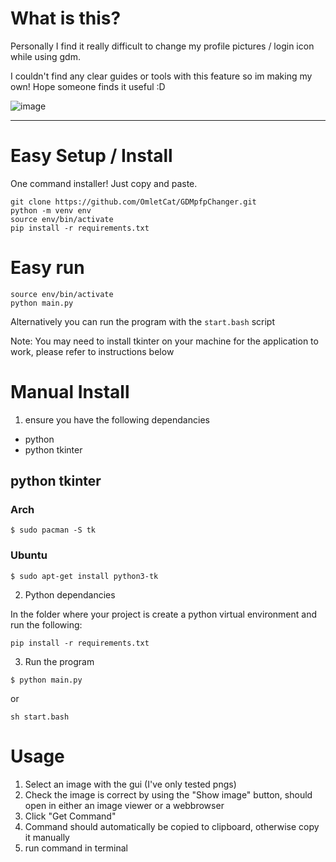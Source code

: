 # What is this?

Personally I find it really difficult to change my profile pictures / login icon while using gdm.

I couldn't find any clear guides or tools with this feature so im making my own!
Hope someone finds it useful :D

![image](https://github.com/user-attachments/assets/fd092d23-d77d-4469-a614-3172b550a031)

---

# Easy Setup / Install
One command installer! Just copy and paste.
```
git clone https://github.com/OmletCat/GDMpfpChanger.git
python -m venv env
source env/bin/activate
pip install -r requirements.txt
```

# Easy run
```
source env/bin/activate
python main.py
```

Alternatively you can run the program with the `start.bash` script

Note: You may need to install tkinter on your machine for the application to work, please refer to instructions below

# Manual Install
1. ensure you have the following dependancies
- python
- python tkinter

## python tkinter

### Arch
```
$ sudo pacman -S tk
```

### Ubuntu
```
$ sudo apt-get install python3-tk
```

2. Python dependancies

In the folder where your project is create a python virtual environment
and run the following:
```
pip install -r requirements.txt
```


3. Run the program

```
$ python main.py
```

or

```
sh start.bash
```

# Usage

1. Select an image with the gui (I've only tested pngs)
2. Check the image is correct by using the "Show image" button, should open in either an image viewer or a webbrowser
3. Click "Get Command"
4. Command should automatically be copied to clipboard, otherwise copy it manually
5. run command in terminal
